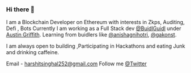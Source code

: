 ### Hi there 👋

I am a Blockchain Developer on Ethereum with interests in Zkps, Auditing, Defi , Bots
Currently I am working as a Full Stack dev [@BuidlGuidl](https://twitter.com/buidlguidl) under [Austin Griffith](https://twitter.com/austingriffith).
Learning from buidlers like [@anishagnihotri](https://github.com/Anish-Agnihotri), [@gakonst](https://github.com/gakonst).

I am always open to building  ,Participating in Hackathons and eating Junk and drinking caffeine.

Email - harshitsinghal252@gmail.com
Follow me [@Twitter](https://twitter.com/harshit16024263)

